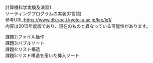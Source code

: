 計算機科学実験及演習1  
ソーティングプログラムの実装(C言語)  
参考URL:https://www.db.soc.i.kyoto-u.ac.jp/lec/le1/  
内容は2013年度版であり、現在のものと異なっている可能性があります。  
 
課題2:ファイル操作  
課題3:バブルソート  
課題4:リスト構造  
課題5:リスト構造を用いた挿入ソート  